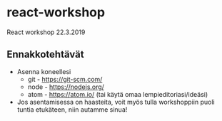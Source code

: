 # react-workshop
React workshop 22.3.2019

## Ennakkotehtävät
- Asenna koneellesi
    - git - https://git-scm.com/
    - node - https://nodejs.org/
    - atom - https://atom.io/ (tai käytä omaa lempieditoriasi/ideäsi)
- Jos asentamisessa on haasteita, voit myös tulla workshoppiin puoli tuntia etukäteen, niin autamme sinua!
